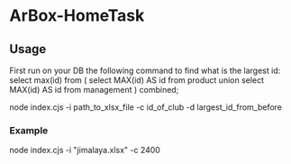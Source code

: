 # ArBox-HomeTask

## Usage
First run on your DB the following command to find what is the largest id:
select max(id) from 
(
  select MAX(id) AS id from product
 union 
  select MAX(id) AS id from management
) combined;

node index.cjs -i path_to_xlsx_file -c id_of_club -d largest_id_from_before

### Example
node index.cjs -i "jimalaya.xlsx" -c 2400
